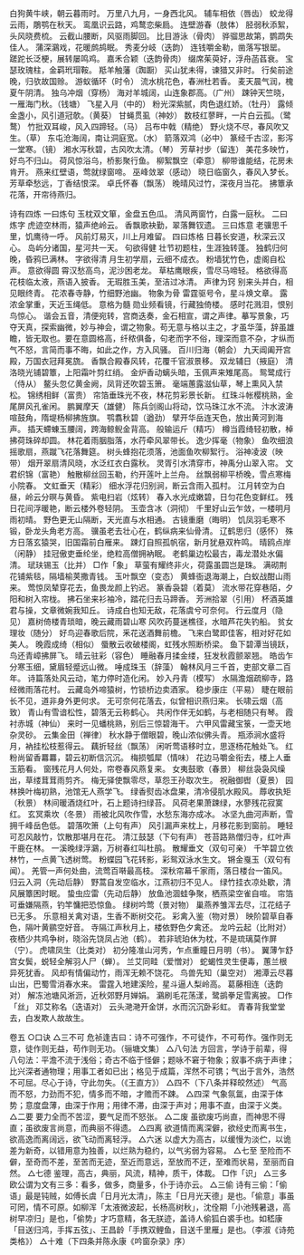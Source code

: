 <!-- { "loadSidebar": true } -->
白狗黄牛峡，朝云暮雨时。
万里八九月，一身西北风。
辅车相依（唇齿）
蛟龙得云雨，鵰鹗在秋天。
鸾凰识云路，鸡鹜恋柴扃。
连壁游春（肢体）
胫弱秋添絮，头风晓费梳。
云截山腰断，风驱雨脚回。
比目游泳（骨肉）
骅骝思故第，鹦鹉失佳人。
蒲深鸂戏，花暖鹧鸪眠。
秀麦分岐（迭韵）
连钱嚼金勒，凿落写银罂。
蹉跎长泛梗，展转屡鸣鸡。
嘉禾合颖（迭韵骨肉）
缀席茱萸好，浮舟菡萏衰。
宝瑟玫瑰柱，金羁玳瑁鞍。
羝羊触藩（踟蹰）
买山犹未得，谏猎又非时。
行矣前途晚，归欤故国赊。
游蚁循环（时令）
流水桃花色，春洲杜若香。
麦天晨气润，槐夏午阴清。
独乌冲烟（穿杨）
海对羊城阔，山连象郡高。（广州）
踈钟天竺晓，一雁海门秋。（钱塘）
飞星入月（中的）
粉光深紫腻，肉色退红娇。（牡丹）
露倾金盏小，风引道冠欹。（黄葵）
甘蝇贯虱（神妙）
数枝红蓼畔，一片白云孤。（鹭鹜）
竹批双耳峻，风入四蹄轻。（马）
吕布中戟（精绝）
野火烧不尽，春风吹又生。（草）
东屯沧海阔，南让洞庭宽。（水）
箭落双鸿（必中）
篆经千古涩，影泻一堂寒。（镜）
湘水泻秋碧，古风吹太清。（琴）
芳草衬步（留连）
美花多映竹，好鸟不归山。
荷风惊浴乌，桥影聚行鱼。
柳絮飘空（牵意）
柳带谁能结，花房未肯开。
燕来红壁语，莺就绿窗啼。
巫峰敛翠（感动）
晓日临窗久，春风入梦长。
芳草牵愁远，丁香结恨深。
卓氏怀春（飘荡）
晚晴风过竹，深夜月当花。
拂簟承花落，开帘待燕归。

诗有四炼
一曰炼句
玉枕双文箪，金盘五色瓜。
清风两窗竹，白露一庭秋。
二曰炼字
虎迹空林雨，猿声绝岭云。
香飘歌袂勤，翠落舞钗遗。
三曰炼意
老骥思千里，饥鹰待一呼。
风前灯易灭，川上月难留。
四曰炼格
日暮长安道，秋深云汉心。
岛屿分诸国，星河共一天。
句欲得健
壮节初题柱，生涯独转蓬。
独鹤归何晚，昏鸦已满林。
字欲得清
月生初学扇，云细不成衣。
粉墙犹竹色，虚阁自松声。
意欲得圆
霄汉愁高鸟，泥沙困老龙。
草枯鹰眼疾，雪尽马啼轻。
格欲得高
花枝临太液，燕语入披香。
无瑕胜玉美，至洁过冰清。
声律为窍
别来头并白，相见眼终青。
花浓春寺静，竹细野池幽。
物象为骨
雷霆驱号令，星斗焕文章。
露浓金掌重，天近玉绳低。
意格为髓
勋业频看镜，行藏独倚楼。
感时花溅泪，恨别鸟惊心。
谐会五音，清便宛转，宫商迭奏，金石相宣，谓之声律。摹写景象，巧夺天真，探索幽微，妙与神会，谓之物象。苟无意与格以主之，才虽华藻，辞虽雄瞻，皆无取也。要在意圆格高，纤秾俱备，句老而字不俗，理深而意不杂，才纵而气不怒，言简而事不晦，如此之作，方入风骚。
百川归海（朝会）
九天阊阖开宫殿，万国衣冠拜冕旒。
香飘合殿春风转，花覆千官淑景移。
双龙辅日（掖庭）
清洛晓光铺碧簟，上阳霜叶剪红绡。
金炉香动螭头暗，玉佩声来雉尾高。
鸳鹭成行（侍从）
鳌头忽亿黄金阙，凤背还吹碧玉箫。
毫端蕙露滋仙草，琴上熏风入禁松。
锦绣相鲜（富贵）
帘箔垂珠光不夜，林花剪彩景长新。
红珠斗帐樱桃熟，金尾屏风孔雀闲。
鹏翼摩天（雄健）
陈兵剑阁山将动，饮马珠江水不流。
汴水波涛喧鼓角，隋堤杨柳拂旌旗。
鹗翥秋碧（遒劲）
擘开华岳连天色，放出黄河到海声。
插天螮蝀玉腰阔，跨海鲸鲵金背高。
般输运斤（精巧）
樽当霞绮轻初散，棹拂荷珠碎却圆。
林花着雨胭脂落，水荇牵风翠带长。
逸少挥毫（物象）
鱼吹细浪摇歌扇，燕蹴飞花落舞筵。
树头蜂抱花须落，池面鱼吹柳絮行。
浴神凌波（映带）
烟开翠扇清风晓，水泛红衣白露秋。
灵胥引水清穿市，神禹分山翠入帘。
文君织锦（富艳）
触散柳丝回玉勒，约开莲叶上兰舟。
丝飘弱柳平桥晚，雪点寒梅小院春。
文虹垂天（精彩）
细水浮花归别涧，断云含雨入孤村。
江月转空为白昼，岭云分暝与黄昏。
紫电扫岩（炫转）
春入水光成嫩碧，日匀花色变鲜红。
残日花间浮暖艳，断云楼外卷轻阴。
玉壶含冰（洞彻）
千里好山云乍敛，一楼明月雨初晴。
野色更无山隔断，天光直与水相通。
古镜重磨（晦明）
饥凤羽毛寒不锻，卧龙头角老方高。
骥虽老去壮心在，鹤纵病来仙骨清。
辽鹤思归（感怀）
殊方日落玄猿哭，旧国霜前白雁来。
踈灯自照孤帆宿，新月犹悬双杵鸣。
晴鸥点岸（闲静）
挂冠傲吏垂纶坐，绝粒高僧拥衲眠。
老鹤巢边松最古，毒龙潜处水偏清。
珷玞锡玉（比并）
□作「象」
草萤有耀终非火，荷露虽圆岂是珠。
满砌荆花铺紫毯，隔墙榆荚撒青钱。
玉叶飘空（变态）
黄蜂衙退海潮上，白蚁战酣山雨来。
莺惊凤辇穿花去，鱼畏龙颜上钓迟。
篆香袅碧（着莫）
流水带花穿巷陌，夕阳和树入帘栊。
拂石坐来衫袖冷，踏花归去马蹄香。
芳洲拾翠（引用）
杯酒英雄君与操，文章微婉我知丘。
诗成白也知无敌，花落虞兮可奈何。
行云度月（隐见）
嘉树倚楼青琐暗，晚云藏雨碧山寒
风吹药蔓迷樵径，水暗芦花失钓船。
贫女理妆（随分）
好鸟迎春歌后院，釆花送酒舞前檐。
飞来白鹭即佳客，相对好花如美人。
晚霞成绮（相似）
蜃散云收破楼阁，虹残水照断桥梁。
鱼下碧潭当镜跃，鸟还青嶂拂屏飞。
晴云驻彩（容色）
睡融春月揉金缕，狂发秋霞颤翠翘。
皓齿乍分寒玉细，黛眉轻蹙远山微。
唾成珠玉（辞藻）
翰林风月三千首，吏部文章二百年。
诗篇落处风云动，笔力停时造化闲。
妙入丹青（模写）
水隔澹烟疏柳寺，路经微雨落花村。
云藏岛外啼猿树，竹锁桥边卖酒家。
稳步康庄（平易）
睫在眼前长不见，道非身外更何求。
无可奈何花落去，似曾相识燕归来。
长啸云烟（高致）
青山有雪谙松性，碧落无云称鹤心。
共闲作伴无如鹤，与老相随只有琴。
霞衬赤城（神仙）
来时一见蟠桃熟，别后三惊碧海干。
六甲风雷藏宝箓，一壶天地杂灵砂。
云集金田（禅律）
秋水静于僧眼碧，晚山浓似佛头青。
瓶添涧水盛将月，衲挂松枝惹得云。
藕折轻丝（飘荡）
闲听莺语移时立，思逐杨花触处飞。
红粉尚留香羃羃，碧云初断信沉沉。
梅损瓠犀（情味）
花边马嚼金衔去，楼上人垂玉筋看。
窗残花月人何处，帘卷春风燕复来。
女夷鼓歌（春景）
柳丝袅袅风缲出，草缕茸茸雨剪齐。
梅无驿使飘零尽，草怨王孙取次生。
祝融御辔（夏景）
园林换叶梅初熟，池馆无人燕学飞。
绿香熨齿冰盘果，清冷侵肌水殿风。
蓐收执矩（秋景）
林间暖酒烧红叶，石上题诗扫绿苔。
风荷老果萧踈绿，水蓼残花寂寞红。
玄冥乘坎（冬景）
雨被北风吹作雪，水愁东海亦成冰。
冰坚九曲河声断，雪拥千峰岳色低。
碧落吹箫（上句有声）
风引漏声来枕上，月移花影到窗前。
睡轻可忍风敲竹，饮散那堪月在花。
清江鼓瑟（下句有声）
苍苔路熟僧归寺，红叶声干鹿在林。
一溪晚绿浮鸂，万树春红叫杜鹃。
散耀垂文（双句可亲）
千竿碧立依林竹，一点黄飞透树莺。
粉蝶园飞花转影，彩鸳双泳水生文。
锵金戛玉（双句有闻）。
羌管一声何处曲，流莺百啭最高枝。
深秋帘幕千家雨，落日楼台一笛风。
归云入洞（先动后静）
野蒿自发空临水，江燕初归不见人。
绿竹挂衣凉处歇，清风展簟困时眠。
蛰虫应雷（先动后静）
放鱼池涸蛙争聚，栖燕梁空雀自喧。
帘箔可垂嫌隔燕，钓竿慵把恐惊鱼。
绿树吟莺（景对物）
巢燕养雏浑去尽，江花结子已无多。
乐意相关禽对语，生香不断树交花。
彩禽入鉴（物对景）
映阶碧草自春色，隔叶黄鹂空好音。
寺隔江声秋月上，楼依野色夕禽还。
龙吟云起（比附对）
夜栖少共鸡争树，晓浴先饶凤占池（鹤）。
若非琥珀休为枕，不是琉璃莫作屏（宁）。
虎啸凤生（比类对）
初分隆准山河秀，乍点重瞳日月明（书）。
翼薄乍舒宫女鬓，蜕轻全解羽人尸（蝉）。
兰艾同畦（爱憎对）
蛇蝎性灵生便毒，蕙兰根异死犹香。
风却有情偏动竹，雨浑无赖不饶花。
鸟兽先知（巢空对）
湘潭云尽暮山出，巴蜀雪消春水来。
雷霆入地建溪险，星斗逼人梨岭高。
葛藤相连（迭韵对）
解冻池塘风淅沥，近秋郊野月婵娟。
鸂刷毛花荡漾，鹭鹚拳足雪离披。
□作「丝」
邓艾称名（迭语对）
云头滟滟开金饼，水而沉沉卧彩虹。
青春背我堂堂去，白发欺人故故生。

卷五
○口诀
△三不可
危祯逢吉曰：诗不可强作，不可徒作，不可苟作。强作则无意，徒作则无益，苟作则无功。（骊塘文集）
△八句法
方回言，学诗于前辈，得八句法：平澹不流于浅俗；奇古不临于怪僻；题咏不窘于物象；叙事不病于声律；比兴深者通物理；用事工者如已出；格见于成篇，浑然不可镌；气出于言外，浩然不可屈。尽心于诗，守此勿失。（《王直方》）
△四不（下八条并释皎然述）
气高而不怒，力劲而不犯，情多而不暗，才赡而不踈。
△四深
气象氛氲，由深于体势；意度盘薄，由深于作用；用律不滞，由深于声对；用事不直，由深于义类。
△二要
要力全而不苦涩，要气足而不怒张。
△二废
虽欲废巧尚直，而神思不得直；虽欲废言尚意，而典丽不得遗。
△四离
欲道情而离深僻，欲经史而离书生，欲高逸而离阔远，欲飞动而离轻浮。
△六迷
以虚大为高古，以缓慢为淡伫，以诡差为新奇，以错用意为独善，以烂熟为稳约，以气劣弱为容易。
△七至
至险而不僻，至奇而不差，至苦而无迹，至近而意远，至放而不迂，至难而状易，至丽而自然。
△七德
鉴理，高古，典丽，风流，精神，质干，体裁。
□作「识」
△三多
欧公谓为文有三多：看多，做多，商量多，仆于诗亦云。
△三偷
诗有三偷：「偷语」最是钝贼，如傅长虞「日月光太清」，陈主「日月光天德」是也。「偷意」事虽可罔，情不可原。如柳浑「太液微波起，长杨高树秋」，沈佺期「小池残暑退，高树早凉归」是也，「偷势」才巧意精，各无朕迹，盖诗人偷狐白裘手也。如嵇康「目送归鸿，手挥五弦」、王昌龄「手携双鲤鱼，目送千里雁」是也。（李淑《诗苑类格》）
△十难（下四条并陈永康《吟窗杂录》序）
